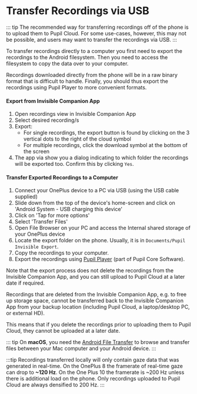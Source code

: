 # Transfer Recordings via USB

::: tip
The recommended way for transferring recordings off of the phone is to upload them to Pupil Cloud. For some use-cases, however, this may not be possible, and users may want to transfer the recordings via USB.
:::

To transfer recordings directly to a computer you first need to export the recordings to the Android filesystem. Then you need to access the filesystem to copy the data over to your computer.

Recordings downloaded directly from the phone will be in a raw binary format that is difficult to handle. Finally, you should thus export the recordings using Pupil Player to more convenient formats.

#### Export from Invisible Companion App

1. Open recordings view in Invisible Companion App
2. Select desired recording/s
3. Export:
   - For single recordings, the export button is found by clicking on the 3 vertical dots to
     the right of the cloud symbol
   - For multiple recordings, click the download symbol at the bottom of the screen
4. The app via show you a dialog indicating to which folder the recordings will be exported too. Confirm this by clicking `Yes`.

#### Transfer Exported Recordings to a Computer

1. Connect your OnePlus device to a PC via USB (using the USB cable supplied)
2. Slide down from the top of the device's home-screen and click on 'Android System - USB charging this device'
3. Click on 'Tap for more options'
4. Select 'Transfer Files'
5. Open File Browser on your PC and access the Internal shared storage of your OnePlus device
6. Locate the export folder on the phone. Usually, it is in `Documents/Pupil Invisible Export`.
7. Copy the recordings to your computer.
8. Export the recordings using [Pupil Player](https://docs.pupil-labs.com/core/software/pupil-player/#export) (part of Pupil Core Software).

<DownloadLinks/>

Note that the export process does not delete the recordings from the Invisible Companion App, and you can still upload
to Pupil Cloud at a later date if required.

Recordings that are deleted from the Invisible Companion App, e.g. to free up storage space, cannot be transferred back
to the Invisible Companion App from your backup location (including Pupil Cloud, a laptop/desktop PC, or external HD).

This means that if you delete the recordings prior to uploading them to Pupil Cloud, they cannot be uploaded at a later date.

::: tip
On **macOS**, you need the <a href="https://www.android.com/filetransfer/" alt="Android File Transfer website">Android File Transfer</a> to browse and transfer files between your Mac computer and your Android device.
:::

:::tip
Recordings transferred locally will only contain gaze data that was generated in real-time. On the OnePlus 8 the framerate of real-time gaze can drop to **~120 Hz**. On the One Plus 10 the framerate is ~200 Hz unless there is additional load on the phone. Only recordings uploaded to Pupil Cloud are always densified to 200 Hz.
:::

